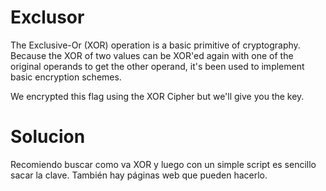 # Exclusor
The Exclusive-Or (XOR) operation is a basic primitive of cryptography. Because the XOR of two values can be XOR'ed again with one of the original operands to get the other operand, it's been used to implement basic encryption schemes.

We encrypted this flag using the XOR Cipher but we'll give you the key.

# Solucion

Recomiendo buscar como va XOR y luego con un simple script es sencillo sacar la clave. También hay páginas web que pueden hacerlo.
